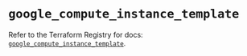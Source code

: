# `google_compute_instance_template`

Refer to the Terraform Registry for docs: [`google_compute_instance_template`](https://registry.terraform.io/providers/hashicorp/google/5.12.0/docs/resources/compute_instance_template).
